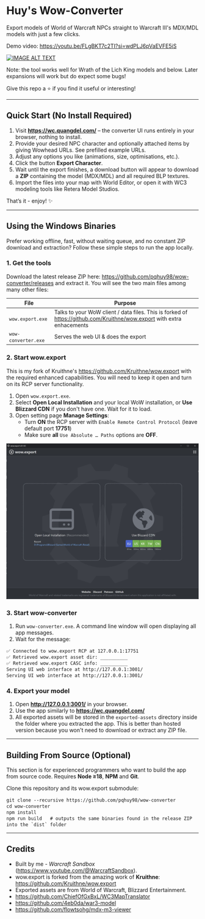 # Huy's Wow-Converter

Export models of World of Warcraft NPCs straight to Warcraft III's MDX/MDL models with just a few clicks.

Demo video: https://youtu.be/FLgBKT7c2TI?si=wdPLJ6pVaEVFE5iS

[![IMAGE ALT TEXT](http://img.youtube.com/vi/FLgBKT7c2TI/0.jpg)](http://www.youtube.com/watch?v=FLgBKT7c2TI "Video Title")

Note: the tool works well for Wrath of the Lich King models and below. Later expansions will work but do expect some bugs!

Give this repo a ⭐ if you find it useful or interesting!

---

## Quick Start (No Install Required)

1. Visit **https://wc.quangdel.com/** – the converter UI runs entirely in your browser, nothing to install.
2. Provide your desired NPC character and optionally attached items by giving Wowhead URLs. See prefilled example URLs.
3. Adjust any options you like (animations, size, optimisations, etc.).
4. Click the button **Export Character**.
5. Wait until the export finishes, a download button will appear to download a **ZIP** containing the model (MDX/MDL) and all required BLP textures.
6. Import the files into your map with World Editor, or open it with WC3 modeling tools like Retera Model Studios.

That’s it - enjoy! ✨

---

## Using the Windows Binaries

Prefer working offline, fast, without waiting queue, and no constant ZIP download and extraction? Follow these simple steps to run the app locally.

### 1. Get the tools

Download the latest release ZIP here: https://github.com/pqhuy98/wow-converter/releases and extract it. You will see the two main files among many other files:

| File | Purpose |
|------|---------|
| `wow.export.exe` | Talks to your WoW client / data files. This is forked of https://github.com/Kruithne/wow.export with extra enhacements |
| `wow-converter.exe` | Serves the web UI & does the export  |

### 2. Start **wow.export**

This is my fork of Kruithne's https://github.com/Kruithne/wow.export with the required enhanced capabilities. You will need to keep it open and turn on its RCP server functionality.

1. Open `wow.export.exe`.
2. Select **Open Local Installation** and your local WoW installation, or **Use Blizzard CDN** if you don't have one. Wait for it to load.
3. Open setting page **Manage Settings**:
    - Turn **ON** the RCP server with `Enable Remote Control Protocol` (leave default port **17751**)
    - Make sure **all** `Use Absolute … Paths` options are **OFF**.

![wow.export.exe](https://github.com/pqhuy98/wow-converter/blob/main/docs/wow.export-1.jpg?raw=true)


### 3. Start **wow-converter**

1. Run `wow-converter.exe`. A command line window will open displaying all app messages.
2. Wait for the message:
  ```
  ✅ Connected to wow.export RCP at 127.0.0.1:17751
  ✅ Retrieved wow.export asset dir: __________
  ✅ Retrieved wow.export CASC info: __________
  Serving UI web interface at http://127.0.0.1:3001/
  Serving UI web interface at http://127.0.0.1:3001/
  ```

### 4. Export your model

1. Open **http://127.0.0.1:3001/** in your browser.
2. Use the app similarly to **https://wc.quangdel.com/**
3. All exported assets will be stored in the `exported-assets` directory inside the folder where you extracted the app. This is better than hosted version because you won't need to download or extract any ZIP file. 

---

## Building From Source (Optional)
This section is for experienced programmers who want to build the app from source code. Requires **Node ≥18**, **NPM** and **Git**.

Clone this repository and its wow.export submodule:
```
git clone --recursive https://github.com/pqhuy98/wow-converter
cd wow-converter
npm install
npm run build   # outputs the same binaries found in the release ZIP into the `dist` folder
```


---

## Credits

- Built by me - *Warcraft Sandbox* (<https://www.youtube.com/@WarcraftSandbox>).<br>
- wow.export is forked from the amazing work of **Kruithne**: https://github.com/Kruithne/wow.export
- Exported assets are from World of Warcraft, Blizzard Entertainment.
- https://github.com/ChiefOfGxBxL/WC3MapTranslator
- https://github.com/4eb0da/war3-model
- https://github.com/flowtsohg/mdx-m3-viewer
